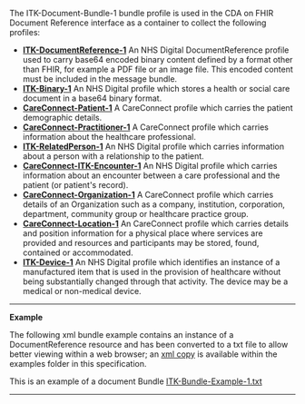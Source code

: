 The ITK-Document-Bundle-1 bundle profile is used in the CDA on FHIR Document Reference interface as a container to collect the following profiles: 

- **[ITK-DocumentReference-1]**  An NHS Digital DocumentReference profile used to carry base64 encoded binary content defined by a format other than FHIR, for example a PDF file or an image file. This encoded content must be included in the message bundle.
- **[ITK-Binary-1]**  An NHS Digital profile which stores a health or social care document in a base64 binary format.  
- **[CareConnect-Patient-1]**  A CareConnect profile which carries the patient demographic details.
- **[CareConnect-Practitioner-1]**  A CareConnect profile which carries information about the healthcare professional.
- **[ITK-RelatedPerson-1]** An NHS Digital profile which carries information about a person with a relationship to the patient.
- **[CareConnect-ITK-Encounter-1]** An NHS Digital profile which carries information about an encounter between a care professional and the patient (or patient's record).
- **[CareConnect-Organization-1]**  A CareConnect profile which carries details of an Organization such as a company, institution, corporation, department, community group or healthcare practice group.
- **[CareConnect-Location-1]**  An CareConnect profile which carries details and position information for a physical place where services are provided and resources and participants may be stored, found, contained or accommodated.
- **[ITK-Device-1]**  An NHS Digital profile which identifies an instance of a manufactured item that is used in the provision of healthcare without being substantially changed through that activity. The device may be a medical or non-medical device.

----------
**Example**

The following xml bundle example contains an instance of a DocumentReference resource and has been converted to a txt file  to allow better viewing within a web browser; an [xml copy] is available within the examples folder in this specification.


This is an example of a document Bundle [ITK-Bundle-Example-1.txt]
 

----------

[ITK-Bundle-Example-1.txt]: ../Chapter.5.Examples/ITK-Bundle-Example-1.txt

[ITK-DocumentReference-1]: itk-documentreference-1.html
[ITK-Binary-1]: itk-binary-1.html
[CareConnect-ITK-Encounter-1]:	careconnect-itk-encounter-1.html
[CareConnect-Patient-1]: 	careconnect-patient-1.html
[CareConnect-Practitioner-1]:	careconnect-practitioner-1.html
[ITK-RelatedPerson-1]: 	itk-relatedperson-1.html
[CareConnect-Organization-1]: careconnect-organization-1.html
[CareConnect-Location-1]: careconnect-location-1.html
[ITK-Device-1]: itk-device-1.html
[CareConnect-ITK-Encounter-1]: careconnect-itk-encounter-1.html
[xml copy]: ../Examples/Profile.DocumentReference/ITK-Bundle-Example-1.xml
